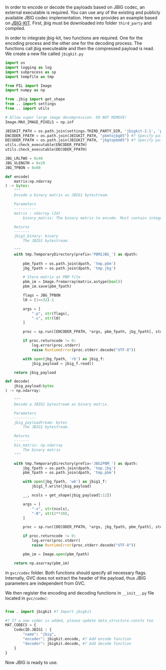 
In order to encode or decode the payloads based on JBIG codec, an external executable is required.
You can use any of the existing and publicly available JBIG codec implementation.
Here we provides an example based on [JBIG-KIT](https://www.cl.cam.ac.uk/~mgk25/jbigkit/).
First, jbig must be downloaded into folder `third_party` and compiled.

In order to integrate jbig-kit, two functions are required.
One for the encoding process and the other one for the decoding process.
The functions call jbig executeable and then the compressed payload is read.
We create a new file called `jbigkit.py`

```python
import os
import logging as log
import subprocess as sp
import tempfile as tmp

from PIL import Image
import numpy as np

from .jbig import get_shape
from .. import settings
from .. import utils

# Allow super large image decompression. DO NOT REMOVE!
Image.MAX_IMAGE_PIXELS = np.inf

JBIGKIT_PATH = os.path.join(settings.THIRD_PARTY_DIR, 'jbigkit-2.1', 'pbmtools')
ENCODER_FPATH = os.path.join(JBIGKIT_PATH, "pbmtojbg85") #? Specify path to encoder
DECODER_FPATH = os.path.join(JBIGKIT_PATH, "jbgtopbm85") #? Specify path to decoder
utils.check_executable(ENCODER_FPATH)
utils.check_executable(DECODER_FPATH)

JBG_LRLTWO = 0x40
JBG_VLENGTH = 0x20
JBG_TPBON = 0x08

def encode(
    matrix:np.ndarray
) -> bytes:
    """
    Encode a binary matrix as JBIG1 bytestream.

    Parameters
    ----------
    matrix : ndarray (2d)
        binary_matrix: The binary matrix to encode. Must contain integers equal to 0 or 1

    Returns
    -------
    jbig1_binary: binary
        The JBIG1 bytestream.

    """
    with tmp.TemporaryDirectory(prefix='PBM2JBG_') as dpath:
        
        pbm_fpath = os.path.join(dpath, 'tmp.pbm')
        jbg_fpath = os.path.join(dpath, 'tmp.jbg')

        # Store matrix as PBM file
        pbm_im = Image.fromarray(matrix.astype(bool))
        pbm_im.save(pbm_fpath)

        flags = JBG_TPBON
        l0 = (1<<32)-1

        args = [
            "-p", str(flags),
            "-s", str(l0)
        ]

        proc = sp.run([ENCODER_FPATH, *args, pbm_fpath, jbg_fpath], stdout=sp.PIPE, stderr=sp.PIPE)

        if proc.returncode != 0:
            log.error(proc.stderr)
            raise RuntimeError(proc.stderr.decode("UTF-8"))

        with open(jbg_fpath, 'rb') as jbig_f:
            jbig_payload = jbig_f.read()

    return jbig_payload

def decode(
    jbig_payload:bytes
) -> np.ndarray:

    """
    Decode a JBIG1 bytestream as binary matrix.

    Parameters
    ----------
    jbig_payloadtream: bytes
        The JBIG1 bytestream.

    Returns
    -------
    bin_matrix: np.ndarray
        The binary matrix
    """

    with tmp.TemporaryDirectory(prefix='JBG2PBM_') as dpath:
        jbg_fpath = os.path.join(dpath, 'tmp.jbg')
        pbm_fpath = os.path.join(dpath, 'tmp.pbm')

        with open(jbg_fpath, 'wb') as jbig1_f:
            jbig1_f.write(jbig_payload)

        __, ncols = get_shape(jbig_payload[:12])

        args = [
            "-x", str(ncols),
            "-B", str(2**30),
        ]

        proc = sp.run([DECODER_FPATH, *args, jbg_fpath, pbm_fpath], stdout=sp.PIPE, stderr=sp.PIPE)

        if proc.returncode != 0:
            log.error(proc.stderr)
            raise RuntimeError(proc.stderr.decode("UTF-8"))

        pbm_im = Image.open(pbm_fpath)

    return np.asarray(pbm_im)
```
in `gvc/codec` folder. Both functions should specify all necessary flags. 
Internally, GVC does not extract the header of the payload, thus JBIG parameters are independent from GVC.

We then register the encoding and decoding functions in `__init__.py` file located in `gvc/codec`:

```python

from . import jbigkit #? Import jbigkit

#? If a new codec is added, please update data_structure.consts too
MAT_CODECS = {
    CodecID.JBIG1 : {
        "name": "jbig",
        "encoder": jbigkit.encode, #? Add encode function
        "decoder": jbigkit.decode, #? Add decode function
    }
}
```

Now JBIG is ready to use.